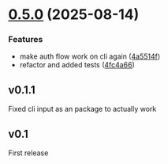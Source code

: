 # [0.5.0](https://github.com/martynvdijke/youtube-playlist-randomizer/compare/v0.4.0...v0.5.0) (2025-08-14)


### Features

* make auth flow work on cli again ([4a5514f](https://github.com/martynvdijke/youtube-playlist-randomizer/commit/4a5514f8593ba684342dc8898688d8464fdf40cd))
* refactor and added tests ([4fc4a66](https://github.com/martynvdijke/youtube-playlist-randomizer/commit/4fc4a66c61f90bfd868e18da807f265b54bef84e))

## v0.1.1

Fixed cli input as an package to actually work

## v0.1

First release
